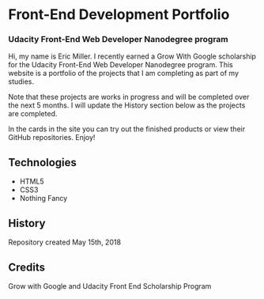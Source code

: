 # Front-End Development Portfolio
### Udacity Front-End Web Developer Nanodegree program

Hi, my name is Eric Miller. I recently earned a Grow With Google scholarship
for the Udacity Front-End Web Developer Nanodegree program. This website is a portfolio
of the projects that I am completing as part of my studies.

Note that these projects are works in progress and will be completed over the next 5 months. I will update the History section below as the projects are completed.

In the cards in the site you can try out the finished products or view their GitHub repositories. Enjoy!

## Technologies
- HTML5
- CSS3
- Nothing Fancy

## History
Repository created May 15th, 2018

## Credits
Grow with Google and Udacity Front End Scholarship Program  
